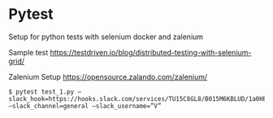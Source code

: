 # Pytest
Setup for python tests with selenium docker and zalenium 

Sample test
https://testdriven.io/blog/distributed-testing-with-selenium-grid/

Zalenium Setup
https://opensource.zalando.com/zalenium/


```
$ pytest test_1.py –slack_hook=https://hooks.slack.com/services/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 –slack_channel=general –slack_username=”V”
```
